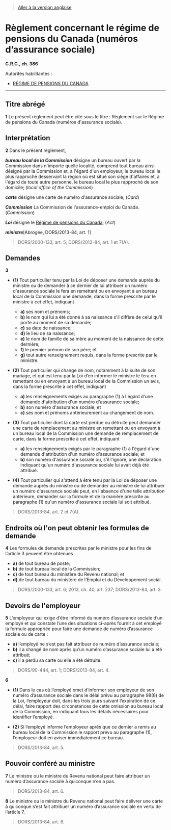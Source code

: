 > [Aller à la version anglaise](/en/Regulations/Consolidated%20Regulations%20of%20Canada/301-400/C.R.C.,%20c.%20386.md)

# Règlement concernant le régime de pensions du Canada (numéros d’assurance sociale)

**C.R.C., ch. 386**

Autorités habilitantes : 
- [RÉGIME DE PENSIONS DU CANADA](/fr/Lois/Lois%20révisées%20du%20Canada/C/C-8.md)

----------



## Titre abrégé


**1** Le présent règlement peut être cité sous le titre : Règlement sur le Régime de pensions du Canada (numéros d'assurance sociale).




## Interprétation


**2** Dans le présent règlement,

***bureau local de la Commission*** désigne un bureau ouvert par la Commission dans n'importe quelle localité, comprend tout bureau ainsi désigné par la Commission et, à l'égard d'un employeur, le bureau local le plus rapproché desservant la région où est situé son siège d'affaires et, à l'égard de toute autre personne, le bureau local le plus rapproché de son domicile; (*local office of the Commission*)

***carte*** désigne une carte de numéro d'assurance sociale; (*Card*)

***Commission*** La Commission de l'assurance-emploi du Canada. (*Commission*)

***Loi*** désigne le [Régime de pensions du Canada](/fr/Lois/Lois%20révisées%20du%20Canada/C/C-8.md); (*Act*)

***ministre***[Abrogée, DORS/2013-84, art. 1]
> DORS/2000-133, art. 5; DORS/2013-84, art. 1 et 7(A).





## Demandes


**3** 

- **(1)** Tout particulier tenu par la Loi de déposer une demande auprès du ministre ou de demander à ce dernier de lui attribuer un numéro d'assurance sociale le fera en remettant ou en envoyant à un bureau local de la Commission une demande, dans la forme prescrite par le ministre à cet effet, indiquant
	- **a)** ses nom et prénoms;
	- **b)** le nom qui lui a été donné à sa naissance s'il diffère de celui qu'il porte au moment de sa demande;
	- **c)** sa date de naissance;
	- **d)** le lieu de sa naissance;
	- **e)** le nom de famille de sa mère au moment de la naissance de cette dernière;
	- **f)** le premier prénom de son père; et
	- **g)** tout autre renseignement requis, dans la forme prescrite par le ministre.

- **(2)** Tout particulier qui change de nom, notamment à la suite de son mariage, et qui est tenu par la Loi d’en informer le ministre le fera en remettant ou en envoyant à un bureau local de la Commission un avis, dans la forme prescrite à cet effet, indiquant
	- **a)** les renseignements exigés au paragraphe (1) à l'égard d'une demande d'attribution d'un numéro d'assurance sociale;
	- **b)** son numéro d'assurance sociale; et
	- **c)** ses nom et prénoms antérieurement au changement de nom.

- **(3)** Tout particulier dont la carte est perdue ou détruite peut demander une carte de remplacement au ministre en remettant ou en envoyant à un bureau local de la Commission une demande de remplacement de carte, dans la forme prescrite à cet effet, indiquant
	- **a)** les renseignements exigés par le paragraphe (1) à l'égard d'une demande d'attribution d'un numéro d'assurance sociale; et
	- **b)** son numéro d'assurance sociale ou, s'il l'ignore, une déclaration indiquant qu'un numéro d'assurance sociale lui avait déjà été attribué.

- **(4)** Tout particulier qui s'attend à être tenu par la Loi de déposer une demande auprès du ministre ou de demander au ministre de lui attribuer un numéro d'assurance sociale peut, en l'absence d'une telle attribution antérieure, demander sur la formule et de la manière prescrite au paragraphe (1) qu'un numéro d'assurance sociale lui soit attribué.
> DORS/2013-84, art. 2 et 7(A).





## Endroits où l'on peut obtenir les formules de demande


**4** Les formules de demande prescrites par le ministre pour les fins de l’article 3 peuvent être obtenues
- **a)** de tout bureau de poste;
- **b)** de tout bureau local de la Commission;
- **c)** de tout bureau du ministère du Revenu national; et
- **d)** de tout bureau du ministère de l’Emploi et du Développement social.
> DORS/2000-133, art. 6; 2013, ch. 40, art. 237; DORS/2013-84, art. 3.





## Devoirs de l'employeur


**5** L’employeur qui exige d’être informé du numéro d’assurance sociale d’un employé et qui constate l’une des situations ci-après fournit à cet employé la formule appropriée pour faire une demande de numéro d’assurance sociale ou de carte :
- **a)** l’employé ne s’est pas fait attribuer de numéro d’assurance sociale;
- **b)** il a changé de nom après qu’un numéro d’assurance sociale lui a été attribué;
- **c)** il a perdu sa carte ou elle a été détruite.
> DORS/90-444, art. 1; DORS/2013-84, art. 4.




**6** 

- **(1)** Dans le cas où l’employé omet d’informer son employeur de son numéro d’assurance sociale dans le délai prévu au paragraphe 98(6) de la Loi, l’employeur doit, dans les trois jours suivant l’expiration de ce délai, faire rapport des circonstances de cette omission au bureau local de la Commission, en indiquant tous les détails nécessaires pour identifier l’employé.

- **(2)** Si l’employé informe l’employeur après que ce dernier a remis au bureau local de la Commission le rapport prévu au paragraphe (1), l’employeur doit en aviser immédiatement ce bureau.
> DORS/2013-84, art. 5.





## Pouvoir conféré au ministre


**7** Le ministre ou le ministre du Revenu national peut faire attribuer un numéro d’assurance sociale à quiconque n’en a pas.
> DORS/2013-84, art. 6.




**8** Le ministre ou le ministre du Revenu national peut faire délivrer une carte à quiconque s’est fait attribuer un numéro d’assurance sociale en vertu de l’article 7.
> DORS/2013-84, art. 6.



